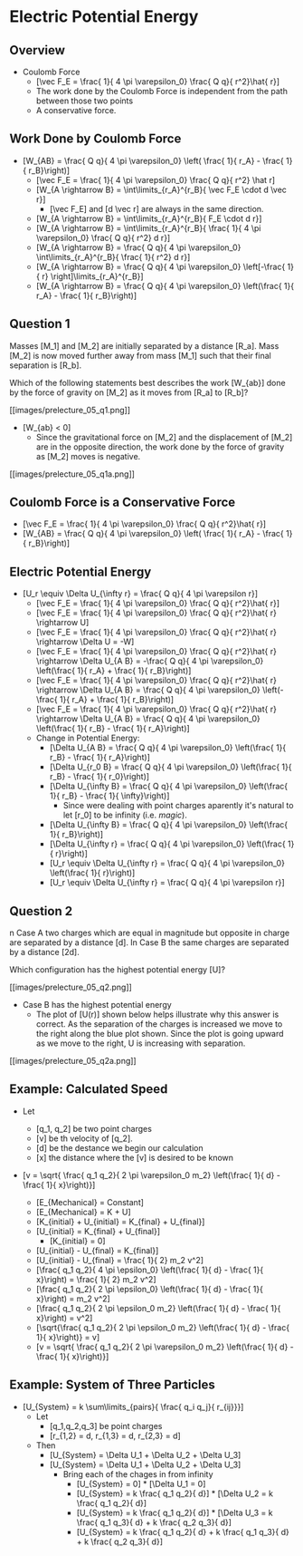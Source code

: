 # Electric Potential Energy 

## Overview
* Coulomb Force
  * \[\vec F_E = \frac{ 1}{ 4 \pi \varepsilon_0} \frac{ Q q}{ r^2}\hat{ r}\]
  * The work done by the Coulomb Force is independent from the path between those two points
  * A conservative force.

## Work Done by Coulomb Force
* \[W_{AB} = \frac{ Q q}{ 4 \pi \varepsilon_0} \left( \frac{ 1}{ r_A} - \frac{ 1}{ r_B}\right)\]
  * \[\vec F_E = \frac{ 1}{ 4 \pi \varepsilon_0} \frac{ Q q}{ r^2} \hat r\]
  * \[W_{A \rightarrow B} = \int\limits_{r_A}^{r_B}{ \vec F_E \cdot d \vec r}\]
    * \[\vec F_E\] and \[d \vec r\] are always in the same direction.
  * \[W_{A \rightarrow B} = \int\limits_{r_A}^{r_B}{ F_E \cdot d r}\]
  * \[W_{A \rightarrow B} = \int\limits_{r_A}^{r_B}{ \frac{ 1}{ 4 \pi \varepsilon_0} \frac{ Q q}{ r^2} d r}\]
  * \[W_{A \rightarrow B} = \frac{ Q q}{ 4 \pi \varepsilon_0} \int\limits_{r_A}^{r_B}{ \frac{ 1}{ r^2} d r}\]
  * \[W_{A \rightarrow B} = \frac{ Q q}{ 4 \pi \varepsilon_0} \left[-\frac{ 1}{ r} \right]\limits_{r_A}^{r_B}\]
  * \[W_{A \rightarrow B} = \frac{ Q q}{ 4 \pi \varepsilon_0} \left(\frac{ 1}{ r_A} - \frac{ 1}{ r_B}\right)\]

## Question 1
Masses \[M_1\] and \[M_2\] are initially separated by a distance \[R_a\]. 
Mass \[M_2\] is now moved further away from mass \[M_1\] such that their 
final separation is \[R_b\].

Which of the following statements best describes the work \[W_{ab}\] done 
by the force of gravity on \[M_2\] as it moves from \[R_a\] to \[R_b\]?

[[images/prelecture_05_q1.png]]

* \[W_{ab} < 0\]
  * Since the gravitational force on \[M_2\] and the displacement of 
    \[M_2\] are in the opposite direction, the work done by the force 
    of gravity as \[M_2\] moves is negative.

[[images/prelecture_05_q1a.png]]


## Coulomb Force is a Conservative Force
* \[\vec F_E = \frac{ 1}{ 4 \pi \varepsilon_0} \frac{ Q q}{ r^2}\hat{ r}\]
* \[W_{AB} = \frac{ Q q}{ 4 \pi \varepsilon_0} \left( \frac{ 1}{ r_A} - \frac{ 1}{ r_B}\right)\]

## Electric Potential Energy
* \[U_r \equiv \Delta U_{\infty r} = \frac{ Q q}{ 4 \pi \varepsilon r}\]
  * \[\vec F_E = \frac{ 1}{ 4 \pi \varepsilon_0} \frac{ Q q}{ r^2}\hat{ r}\]
  * \[\vec F_E = \frac{ 1}{ 4 \pi \varepsilon_0} \frac{ Q q}{ r^2}\hat{ r} \rightarrow U\]
  * \[\vec F_E = \frac{ 1}{ 4 \pi \varepsilon_0} \frac{ Q q}{ r^2}\hat{ r} \rightarrow \Delta U = -W\]
  * \[\vec F_E = \frac{ 1}{ 4 \pi \varepsilon_0} \frac{ Q q}{ r^2}\hat{ r} \rightarrow \Delta U_{A B} = -\frac{ Q q}{ 4 \pi \varepsilon_0} \left(\frac{ 1}{ r_A} + \frac{ 1}{ r_B}\right)\]
  * \[\vec F_E = \frac{ 1}{ 4 \pi \varepsilon_0} \frac{ Q q}{ r^2}\hat{ r} \rightarrow \Delta U_{A B} = \frac{ Q q}{ 4 \pi \varepsilon_0} \left(-\frac{ 1}{ r_A} + \frac{ 1}{ r_B}\right)\]
  * \[\vec F_E = \frac{ 1}{ 4 \pi \varepsilon_0} \frac{ Q q}{ r^2}\hat{ r} \rightarrow \Delta U_{A B} = \frac{ Q q}{ 4 \pi \varepsilon_0} \left(\frac{ 1}{ r_B} - \frac{ 1}{ r_A}\right)\]
  * Change in Potential Energy: 
      * \[\Delta U_{A B} = \frac{ Q q}{ 4 \pi \varepsilon_0} \left(\frac{ 1}{ r_B} - \frac{ 1}{ r_A}\right)\] 
      * \[\Delta U_{r_0 B} = \frac{ Q q}{ 4 \pi \varepsilon_0} \left(\frac{ 1}{ r_B} - \frac{ 1}{ r_0}\right)\] 
      * \[\Delta U_{\infty B} = \frac{ Q q}{ 4 \pi \varepsilon_0} \left(\frac{ 1}{ r_B} - \frac{ 1}{ \infty}\right)\] 
          * Since were dealing with point charges aparently it's natural to let \[r_0\] to be infinity (i.e. _magic_).
      * \[\Delta U_{\infty B} = \frac{ Q q}{ 4 \pi \varepsilon_0} \left(\frac{ 1}{ r_B}\right)\] 
      * \[\Delta U_{\infty r} = \frac{ Q q}{ 4 \pi \varepsilon_0} \left(\frac{ 1}{ r}\right)\] 
      * \[U_r \equiv \Delta U_{\infty r} = \frac{ Q q}{ 4 \pi \varepsilon_0} \left(\frac{ 1}{ r}\right)\] 
      * \[U_r \equiv \Delta U_{\infty r} = \frac{ Q q}{ 4 \pi \varepsilon r}\]

## Question 2
n Case A two charges which are equal in magnitude but opposite in charge are separated by a distance \[d\]. In Case B the same charges are separated by a distance \[2d\].

Which configuration has the highest potential energy \[U\]?

[[images/prelecture_05_q2.png]]

* Case B has the highest potential energy
  * The plot of \[U(r)\] shown below helps illustrate why this answer is correct. As the 
    separation of the charges is increased we move to the right along the blue plot shown. 
    Since the plot is going upward as we move to the right, U is increasing with separation.

[[images/prelecture_05_q2a.png]]


## Example: Calculated Speed
* Let
  * \[q_1, q_2\] be two point charges
  * \[v\] be th velocity of \[q_2\].
  * \[d\] be the destance we begin our calculation
  * \[x\] the distance where the \[v\] is desired to be known
  
* \[v = \sqrt{ \frac{ q_1 q_2}{ 2 \pi \varepsilon_0 m_2} \left(\frac{ 1}{ d} - \frac{ 1}{ x}\right)}\]
  * \[E_{Mechanical} = Constant\]
  * \[E_{Mechanical} = K + U\]
  * \[K_{initial} + U_{initial} = K_{final} + U_{final}\]
  * \[U_{initial} = K_{final} + U_{final}\]
      * \[K_{initial} = 0\]
  * \[U_{initial} - U_{final} = K_{final}\]
  * \[U_{initial} - U_{final} = \frac{ 1}{ 2} m_2 v^2\]
  * \[\frac{ q_1 q_2}{ 4 \pi \epsilon_0} \left(\frac{ 1}{ d} - \frac{ 1}{ x}\right) = \frac{ 1}{ 2} m_2 v^2\]
  * \[\frac{ q_1 q_2}{ 2 \pi \epsilon_0} \left(\frac{ 1}{ d} - \frac{ 1}{ x}\right) = m_2 v^2\]
  * \[\frac{ q_1 q_2}{ 2 \pi \epsilon_0 m_2} \left(\frac{ 1}{ d} - \frac{ 1}{ x}\right) = v^2\]
  * \[\sqrt{\frac{ q_1 q_2}{ 2 \pi \epsilon_0 m_2} \left(\frac{ 1}{ d} - \frac{ 1}{ x}\right)} = v\]
  * \[v = \sqrt{ \frac{ q_1 q_2}{ 2 \pi \varepsilon_0 m_2} \left(\frac{ 1}{ d} - \frac{ 1}{ x}\right)}\]

## Example: System of Three Particles
* \[U_{System} = k \sum\limits_{pairs}{ \frac{ q_i q_j}{ r_{ij}}}\]
  * Let
    * \[q_1,q_2,q_3\] be point charges
    * \[r_{1,2} = d, r_{1,3} = d, r_{2,3} = d\]
  * Then 
    * \[U_{System} = \Delta U_1 + \Delta U_2 + \Delta U_3\]
    * \[U_{System} = \Delta U_1 + \Delta U_2 + \Delta U_3\]
        * Bring each of the chages in from infinity
            * \[U_{System} = 0\]
                  * \[\Delta U_1 = 0\]
            * \[U_{System} = k \frac{ q_1 q_2}{ d}\]
                  * \[\Delta U_2 = k \frac{ q_1 q_2}{ d}\]
            * \[U_{System} = k \frac{ q_1 q_2}{ d}\]
                  * \[\Delta U_3 = k \frac{ q_1 q_3}{ d} + k \frac{ q_2 q_3}{ d}\]
            * \[U_{System} = k \frac{ q_1 q_2}{ d} + k \frac{ q_1 q_3}{ d} + k \frac{ q_2 q_3}{ d}\]